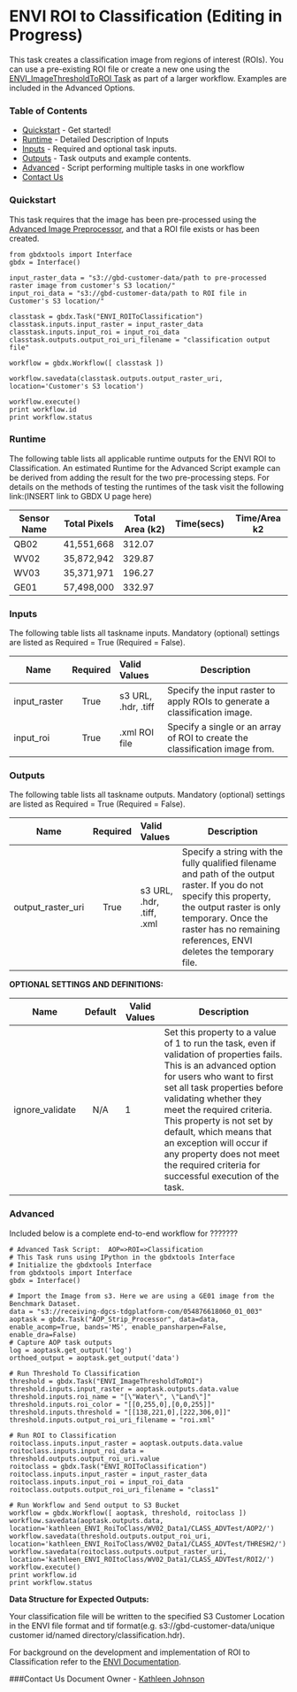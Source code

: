 
# ENVI ROI to Classification (Editing in Progress)

This task creates a classification image from regions of interest (ROIs).  You can use a pre-existing ROI file or create a new one using the [ENVI_ImageThresholdToROI Task](https://github.com/TDG-Platform/docs/blob/master/ENVI_ImageThresholdtoROI.md) as part of a larger workflow. Examples are included in the Advanced Options.

### Table of Contents
 * [Quickstart](#quickstart) - Get started!
 * [Runtime](#runtime) - Detailed Description of Inputs
 * [Inputs](#inputs) - Required and optional task inputs.
 * [Outputs](#outputs) - Task outputs and example contents.
 * [Advanced](#advanced) - Script performing multiple tasks in one workflow
 * [Contact Us](#contact-us)

### Quickstart

This task requires that the image has been pre-processed using the [Advanced Image Preprocessor](https://github.com/TDG-Platform/docs/blob/master/AOP_Strip_Processor.md), and that a ROI file exists or has been created.

  	from gbdxtools import Interface
	gbdx = Interface()

	input_raster_data = "s3://gbd-customer-data/path to pre-processed raster image from customer's S3 location/"
	input_roi_data = "s3://gbd-customer-data/path to ROI file in Customer's S3 location/"

	classtask = gbdx.Task("ENVI_ROIToClassification")
	classtask.inputs.input_raster = input_raster_data
	classtask.inputs.input_roi = input_roi_data
	classtask.outputs.output_roi_uri_filename = "classification output file"

	workflow = gbdx.Workflow([ classtask ])

	workflow.savedata(classtask.outputs.output_raster_uri, location='Customer's S3 location')

	workflow.execute()
	print workflow.id
	print workflow.status
	


### Runtime

The following table lists all applicable runtime outputs for the ENVI ROI to Classification. An estimated Runtime for the Advanced Script example can be derived from adding the result for the two pre-processing steps. For details on the methods of testing the runtimes of the task visit the following link:(INSERT link to GBDX U page here)

  Sensor Name  |  Total Pixels  |  Total Area (k2)  |  Time(secs)  |  Time/Area k2
--------|:----------:|-----------|----------------|---------------
QB02 | 41,551,668 | 312.07 |  |  |
WV02|35,872,942 | 329.87 |  |  |
WV03|35,371,971 | 196.27 |  |  |
GE01| 57,498,000 | 332.97 |  |  |


### Inputs
The following table lists all taskname inputs.
Mandatory (optional) settings are listed as Required = True (Required = False).

  Name       |  Required  |  Valid Values       |  Description  
-------------|:-----------:|:--------------------|---------------
input_raster | True       | s3 URL, .hdr, .tiff  | Specify the input raster to apply ROIs to generate a classification image.
input_roi    | True       | .xml ROI file | Specify a single or an array of ROI to create the classification image from.

### Outputs
The following table lists all taskname outputs.
Mandatory (optional) settings are listed as Required = True (Required = False).

  Name            |  Required  |  Valid Values             | Description  
------------------|:---------: |:------------------------- |---------------
output_raster_uri | True       | s3 URL, .hdr, .tiff, .xml | Specify a string with the fully qualified filename and path of the output raster. If you do not specify this property, the output raster is only temporary. Once the raster has no remaining references, ENVI deletes the temporary file.


**OPTIONAL SETTINGS AND DEFINITIONS:**

Name                 |       Default    | Valid Values |   Description
---------------------|:----------------:|---------------------------------|-----------------
ignore_validate      |          N/A     |     1        |Set this property to a value of 1 to run the task, even if validation of properties fails. This is an advanced option for users who want to first set all task properties before validating whether they meet the required criteria. This property is not set by default, which means that an exception will occur if any property does not meet the required criteria for successful execution of the task.

### Advanced

Included below is a complete end-to-end workflow for ???????

	# Advanced Task Script:  AOP=>ROI=>Classification
	# This Task runs using IPython in the gbdxtools Interface
	# Initialize the gbdxtools Interface
	from gbdxtools import Interface
	gbdx = Interface()
	
	# Import the Image from s3. Here we are using a GE01 image from the Benchmark Dataset.
	data = "s3://receiving-dgcs-tdgplatform-com/054876618060_01_003"
	aoptask = gbdx.Task("AOP_Strip_Processor", data=data, enable_acomp=True, bands='MS', enable_pansharpen=False, enable_dra=False)
	# Capture AOP task outputs
	log = aoptask.get_output('log')
	orthoed_output = aoptask.get_output('data')

	# Run Threshold To Classification
	threshold = gbdx.Task("ENVI_ImageThresholdToROI")
	threshold.inputs.input_raster = aoptask.outputs.data.value
	threshold.inputs.roi_name = "[\"Water\", \"Land\"]"
	threshold.inputs.roi_color = "[[0,255,0],[0,0,255]]"
	threshold.inputs.threshold = "[[138,221,0],[222,306,0]]"
	threshold.inputs.output_roi_uri_filename = "roi.xml"

	# Run ROI to Classification
	roitoclass.inputs.input_raster = aoptask.outputs.data.value
	roitoclass.inputs.input_roi_data = threshold.outputs.output_roi_uri.value
	roitoclass = gbdx.Task("ENVI_ROIToClassification")
	roitoclass.inputs.input_raster = input_raster_data
	roitoclass.inputs.input_roi = input_roi_data
	roitoclass.outputs.output_roi_uri_filename = "class1"

	# Run Workflow and Send output to S3 Bucket
	workflow = gbdx.Workflow([ aoptask, threshold, roitoclass ])
	workflow.savedata(aoptask.outputs.data, location='kathleen_ENVI_RoiToClass/WV02_Data1/CLASS_ADVTest/AOP2/')
	workflow.savedata(threshold.outputs.output_roi_uri, location='kathleen_ENVI_RoiToClass/WV02_Data1/CLASS_ADVTest/THRESH2/')
	workflow.savedata(roitoclass.outputs.output_raster_uri, location='kathleen_ENVI_ROItoClass/WV02_Data1/CLASS_ADVTest/ROI2/')
	workflow.execute()
	print workflow.id
	print workflow.status
	

**Data Structure for Expected Outputs:**

Your classification file will be written to the specified S3 Customer Location in the ENVI file format and tif format(e.g.  s3://gbd-customer-data/unique customer id/named directory/classification.hdr).  

For background on the development and implementation of ROI to Classification refer to the [ENVI Documentation](http://www.harrisgeospatial.com/docs/enviroitoclassificationtask.html).


###Contact Us
Document Owner - [Kathleen Johnson](kajohnso@digitalglobe.com)

